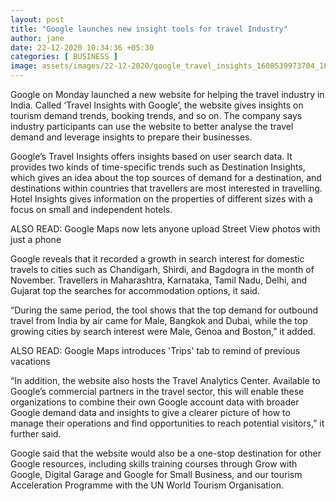 ```yaml
---
layout: post
title: "Google launches new insight tools for travel Industry"
author: jane 
date: 22-12-2020 10:34:36 +05:30 
categories: [ BUSINESS ] 
image: assets/images/22-12-2020/google_travel_insights_1608539973704_1608539983923.jpg
---
```

Google on Monday launched a new website for helping the travel industry in India. Called ‘Travel Insights with Google’, the website gives insights on tourism demand trends, booking trends, and so on. The company says industry participants can use the website to better analyse the travel demand and leverage insights to prepare their businesses.

Google’s Travel Insights offers insights based on user search data. It provides two kinds of time-specific trends such as Destination Insights, which gives an idea about the top sources of demand for a destination, and destinations within countries that travellers are most interested in travelling. Hotel Insights gives information on the properties of different sizes with a focus on small and independent hotels.

ALSO READ: Google Maps now lets anyone upload Street View photos with just a phone

Google reveals that it recorded a growth in search interest for domestic travels to cities such as Chandigarh, Shirdi, and Bagdogra in the month of November. Travellers in Maharashtra, Karnataka, Tamil Nadu, Delhi, and Gujarat top the searches for accommodation options, it said.

“During the same period, the tool shows that the top demand for outbound travel from India by air came for Male, Bangkok and Dubai, while the top growing cities by search interest were Male, Genoa and Boston,” it added.

ALSO READ: Google Maps introduces 'Trips' tab to remind of previous vacations

“In addition, the website also hosts the Travel Analytics Center. Available to Google’s commercial partners in the travel sector, this will enable these organizations to combine their own Google account data with broader Google demand data and insights to give a clearer picture of how to manage their operations and find opportunities to reach potential visitors,” it further said.

Google said that the website would also be a one-stop destination for other Google resources, including skills training courses through Grow with Google, Digital Garage and Google for Small Business, and our tourism Acceleration Programme with the UN World Tourism Organisation.